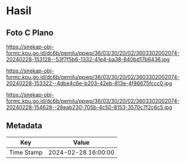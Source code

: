 # Hasil

## Foto C Plano

https://sirekap-obj-formc.kpu.go.id/dc6b/pemilu/ppwp/36/03/30/20/02/3603302002074-20240228-153128--53f7f5b6-1332-41e4-ba38-840bd17b6436.jpg

https://sirekap-obj-formc.kpu.go.id/dc6b/pemilu/ppwp/36/03/30/20/02/3603302002074-20240228-153322--4dbe4c6e-b203-42eb-813e-4f86675fccc0.jpg

https://sirekap-obj-formc.kpu.go.id/dc6b/pemilu/ppwp/36/03/30/20/02/3603302002074-20240228-154628--28eab230-705b-4c50-8153-3570c7f2c6c5.jpg


## Metadata

| Key        | Value               |
| ---------- | ------------------- |
| Time Stamp | 2024-02-28 16:00:00 |



